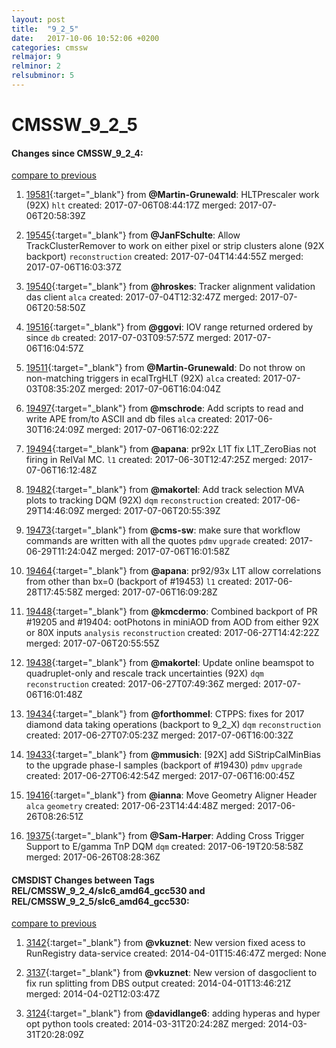 ```yaml
---
layout: post
title:  "9_2_5"
date:   2017-10-06 10:52:06 +0200
categories: cmssw
relmajor: 9
relminor: 2
relsubminor: 5
---
```


# CMSSW_9_2_5
#### Changes since CMSSW_9_2_4:
[compare to previous](https://github.com/cms-sw/cmssw/compare/CMSSW_9_2_4...CMSSW_9_2_5)



1. [19581](http://github.com/cms-sw/cmssw/pull/19581){:target="_blank"}  from **@Martin-Grunewald**: HLTPrescaler work (92X) `hlt`  created: 2017-07-06T08:44:17Z merged: 2017-07-06T20:58:39Z

1. [19545](http://github.com/cms-sw/cmssw/pull/19545){:target="_blank"}  from **@JanFSchulte**: Allow TrackClusterRemover to work on either pixel or strip clusters alone (92X backport) `reconstruction`  created: 2017-07-04T14:44:55Z merged: 2017-07-06T16:03:37Z

1. [19540](http://github.com/cms-sw/cmssw/pull/19540){:target="_blank"}  from **@hroskes**: Tracker alignment validation das client `alca`  created: 2017-07-04T12:32:47Z merged: 2017-07-06T20:58:50Z

1. [19516](http://github.com/cms-sw/cmssw/pull/19516){:target="_blank"}  from **@ggovi**: IOV range returned ordered by since `db`  created: 2017-07-03T09:57:57Z merged: 2017-07-06T16:04:57Z

1. [19511](http://github.com/cms-sw/cmssw/pull/19511){:target="_blank"}  from **@Martin-Grunewald**: Do not throw on non-matching triggers in ecalTrgHLT (92X) `alca`  created: 2017-07-03T08:35:20Z merged: 2017-07-06T16:04:04Z

1. [19497](http://github.com/cms-sw/cmssw/pull/19497){:target="_blank"}  from **@mschrode**: Add scripts to read and write APE from/to ASCII and db files `alca`  created: 2017-06-30T16:24:09Z merged: 2017-07-06T16:02:22Z

1. [19494](http://github.com/cms-sw/cmssw/pull/19494){:target="_blank"}  from **@apana**: pr92x L1T fix L1T_ZeroBias not firing in RelVal MC. `l1`  created: 2017-06-30T12:47:25Z merged: 2017-07-06T16:12:48Z

1. [19482](http://github.com/cms-sw/cmssw/pull/19482){:target="_blank"}  from **@makortel**: Add track selection MVA plots to tracking DQM (92X) `dqm`  `reconstruction`  created: 2017-06-29T14:46:09Z merged: 2017-07-06T20:55:39Z

1. [19473](http://github.com/cms-sw/cmssw/pull/19473){:target="_blank"}  from **@cms-sw**: make sure that workflow commands are written with all the quotes `pdmv`  `upgrade`  created: 2017-06-29T11:24:04Z merged: 2017-07-06T16:01:58Z

1. [19464](http://github.com/cms-sw/cmssw/pull/19464){:target="_blank"}  from **@apana**: pr92/93x L1T allow correlations from other than bx=0 (backport of #19453) `l1`  created: 2017-06-28T17:45:58Z merged: 2017-07-06T16:09:28Z

1. [19448](http://github.com/cms-sw/cmssw/pull/19448){:target="_blank"}  from **@kmcdermo**: Combined backport of PR #19205 and #19404: ootPhotons in miniAOD from AOD from either 92X or 80X inputs `analysis`  `reconstruction`  created: 2017-06-27T14:42:22Z merged: 2017-07-06T20:55:55Z

1. [19438](http://github.com/cms-sw/cmssw/pull/19438){:target="_blank"}  from **@makortel**: Update online beamspot to quadruplet-only and rescale track uncertainties (92X) `dqm`  `reconstruction`  created: 2017-06-27T07:49:36Z merged: 2017-07-06T16:01:48Z

1. [19434](http://github.com/cms-sw/cmssw/pull/19434){:target="_blank"}  from **@forthommel**:  CTPPS: fixes for 2017 diamond data taking operations (backport to 9_2_X) `dqm`  `reconstruction`  created: 2017-06-27T07:05:23Z merged: 2017-07-06T16:00:32Z

1. [19433](http://github.com/cms-sw/cmssw/pull/19433){:target="_blank"}  from **@mmusich**: [92X] add SiStripCalMinBias to the upgrade phase-I samples (backport of #19430) `pdmv`  `upgrade`  created: 2017-06-27T06:42:54Z merged: 2017-07-06T16:00:45Z

1. [19416](http://github.com/cms-sw/cmssw/pull/19416){:target="_blank"}  from **@ianna**: Move Geometry Aligner Header `alca`  `geometry`  created: 2017-06-23T14:44:48Z merged: 2017-06-26T08:26:51Z

1. [19375](http://github.com/cms-sw/cmssw/pull/19375){:target="_blank"}  from **@Sam-Harper**: Adding Cross Trigger Support to E/gamma TnP DQM `dqm`  created: 2017-06-19T20:58:58Z merged: 2017-06-26T08:28:36Z

#### CMSDIST Changes between Tags REL/CMSSW_9_2_4/slc6_amd64_gcc530 and REL/CMSSW_9_2_5/slc6_amd64_gcc530:
[compare to previous](https://github.com/cms-sw/cmsdist/compare/REL/CMSSW_9_2_4/slc6_amd64_gcc530...REL/CMSSW_9_2_5/slc6_amd64_gcc530)



1. [3142](http://github.com/cms-sw/cmssw/pull/3142){:target="_blank"}  from **@vkuznet**: New version fixed acess to RunRegistry data-service created: 2014-04-01T15:46:47Z merged: None

1. [3137](http://github.com/cms-sw/cmssw/pull/3137){:target="_blank"}  from **@vkuznet**: New version of dasgoclient to fix run splitting from DBS output created: 2014-04-01T13:46:21Z merged: 2014-04-02T12:03:47Z

1. [3124](http://github.com/cms-sw/cmssw/pull/3124){:target="_blank"}  from **@davidlange6**: adding hyperas and hyper opt python tools created: 2014-03-31T20:24:28Z merged: 2014-03-31T20:28:09Z
